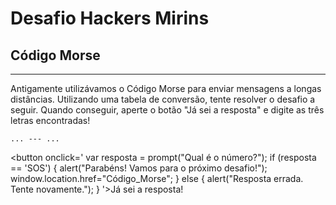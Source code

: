 # Desafio Hackers Mirins

## Código Morse
----

Antigamente utilizávamos o Código Morse para enviar mensagens a longas distâncias. 
Utilizando uma tabela de conversão, tente resolver o desafio a seguir.
Quando conseguir, aperte o botão "Já sei a resposta" e digite as três letras encontradas!

    ... --- ...

<button onclick='
  var resposta = prompt("Qual é o número?");
  if (resposta == 'SOS') {
    alert("Parabéns! Vamos para o próximo desafio!");
    window.location.href="Código_Morse";
  } else {
    alert("Resposta errada. Tente novamente.");
  }
'>Já sei a resposta!</button>
